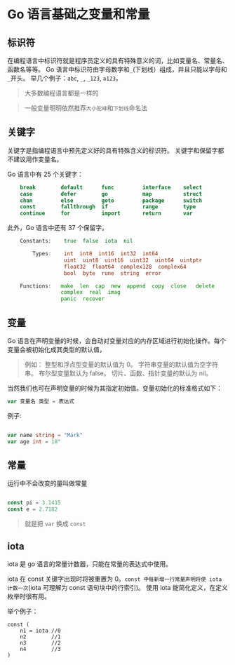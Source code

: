 # Go 语言基础之变量和常量

## 标识符

在编程语言中标识符就是程序员定义的具有特殊意义的词，比如变量名、常量名、函数名等等。 Go 语言中标识符由字母数字和`_`(下划线）组成，并且只能以字母和`_`开头。 举几个例子：`abc`, `_`, `_123`, `a123`。

> 大多数编程语言都是一样的

> 一般变量明明依然推荐`大小驼峰`和`下划线`命名法

## 关键字

关键字是指编程语言中预先定义好的具有特殊含义的标识符。 关键字和保留字都不建议用作变量名。

Go 语言中有 25 个关键字：

```go
    break        default      func         interface    select
    case         defer        go           map          struct
    chan         else         goto         package      switch
    const        fallthrough  if           range        type
    continue     for          import       return       var
```

此外，Go 语言中还有 37 个保留字。

```go
    Constants:    true  false  iota  nil

        Types:    int  int8  int16  int32  int64
                  uint  uint8  uint16  uint32  uint64  uintptr
                  float32  float64  complex128  complex64
                  bool  byte  rune  string  error

    Functions:   make  len  cap  new  append  copy  close   delete
                 complex  real  imag
                 panic  recover
```

## 变量

Go 语言在声明变量的时候，会自动对变量对应的内存区域进行初始化操作。每个变量会被初始化成其类型的默认值，

> 例如： 整型和浮点型变量的默认值为 0。 字符串变量的默认值为空字符串。 布尔型变量默认为 false。 切片、函数、指针变量的默认为 nil。

当然我们也可在声明变量的时候为其指定初始值。变量初始化的标准格式如下：

```go
var 变量名 类型 = 表达式
```

例子:

```go

var name string = "Mark"
var age int = 18"

```

## 常量

运行中不会改变的量叫做常量

```go

const pi = 3.1415
const e = 2.7182

```

> 就是把 `var` 换成 `const`

## iota

iota 是 go 语言的常量计数器，只能在常量的表达式中使用。

iota 在 const 关键字出现时将被重置为 0。`const 中每新增一行常量声明将使 iota 计数一次`(iota 可理解为 const 语句块中的行索引)。 使用 iota 能简化定义，在定义枚举时很有用。

举个例子：

```
const (
    n1 = iota //0
    n2        //1
    n3        //2
    n4        //3
)
```
